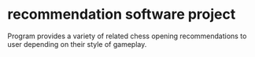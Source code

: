 # recommendation software project
 Program provides a variety of related chess opening recommendations to user depending on their style of gameplay. 
